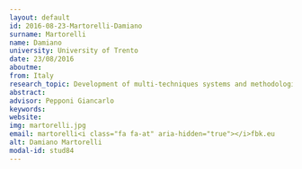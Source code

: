 ```yaml
---
layout: default 
id: 2016-08-23-Martorelli-Damiano
surname: Martorelli
name: Damiano
university: University of Trento
date: 23/08/2016
aboutme: 
from: Italy
research_topic: Development of multi-techniques systems and methodologies for material characterization in the fields of material science, cultural heritage and environmental control
abstract: 
advisor: Pepponi Giancarlo
keywords: 
website: 
img: martorelli.jpg
email: martorelli<i class="fa fa-at" aria-hidden="true"></i>fbk.eu
alt: Damiano Martorelli
modal-id: stud84
---
```

